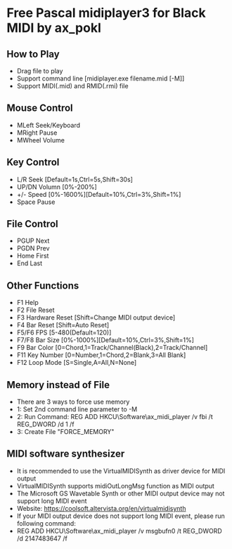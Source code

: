 Free Pascal midiplayer3 for Black MIDI by ax_pokl
=============

How to Play
-------------
* Drag file to play
* Support command line	[midiplayer.exe filename.mid [-M]]
* Support MIDI(.mid) and RMID(.rmi) file

Mouse Control
-------------
* MLeft	Seek/Keyboard
* MRight	Pause
* MWheel	Volume

Key Control
-------------
* L/R	Seek	[Default=1s,Ctrl=5s,Shift=30s]
* UP/DN	Volumn	[0%-200%]
* +/-	Speed	[0%-1600%][Default=10%,Ctrl=3%,Shift=1%]
* Space	Pause

File Control
-------------
* PGUP	Next
* PGDN	Prev
* Home	First
* End	Last

Other Functions
-------------
* F1	Help
* F2	File Reset
* F3	Hardware Reset [Shift=Change MIDI output device]
* F4	Bar Reset [Shift=Auto Reset]
* F5/F6	FPS [5-480(Default=120)]
* F7/F8	Bar Size	[0%-1000%][Default=10%,Ctrl=3%,Shift=1%]
* F9	Bar Color	[0=Chord,1=Track/Channel(Black),2=Track/Channel]
* F11	Key Number	[0=Number,1=Chord,2=Blank,3=All Blank]
* F12	Loop Mode [S=Single,A=All,N=None]

Memory instead of File
-------------
* There are 3 ways to force use memory
* 1: Set 2nd command line parameter to -M
* 2: Run Command: REG ADD HKCU\Software\ax_midi_player /v fbi /t REG_DWORD /d 1 /f
* 3: Create File "FORCE_MEMORY"

MIDI software synthesizer
-------------
* It is recommended to use the VirtualMIDISynth as driver device for MIDI output
* VirtualMIDISynth supports midiOutLongMsg function as MIDI output
* The Microsoft GS Wavetable Synth or other MIDI output device may not support long MIDI event
* Website: https://coolsoft.altervista.org/en/virtualmidisynth
* If your MIDI output device does not support long MIDI event, please run following command:
* REG ADD HKCU\Software\ax_midi_player /v msgbufn0 /t REG_DWORD /d 2147483647 /f